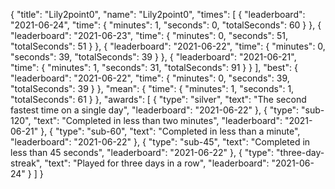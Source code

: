 {
  "title": "Lily2point0",
  "name": "Lily2point0",
  "times": [
    {
      "leaderboard": "2021-06-24",
      "time": {
        "minutes": 1,
        "seconds": 0,
        "totalSeconds": 60
      }
    },
    {
      "leaderboard": "2021-06-23",
      "time": {
        "minutes": 0,
        "seconds": 51,
        "totalSeconds": 51
      }
    },
    {
      "leaderboard": "2021-06-22",
      "time": {
        "minutes": 0,
        "seconds": 39,
        "totalSeconds": 39
      }
    },
    {
      "leaderboard": "2021-06-21",
      "time": {
        "minutes": 1,
        "seconds": 31,
        "totalSeconds": 91
      }
    }
  ],
  "best": {
    "leaderboard": "2021-06-22",
    "time": {
      "minutes": 0,
      "seconds": 39,
      "totalSeconds": 39
    }
  },
  "mean": {
    "time": {
      "minutes": 1,
      "seconds": 1,
      "totalSeconds": 61
    }
  },
  "awards": [
    {
      "type": "silver",
      "text": "The second fastest time on a single day",
      "leaderboard": "2021-06-22"
    },
    {
      "type": "sub-120",
      "text": "Completed in less than two minutes",
      "leaderboard": "2021-06-21"
    },
    {
      "type": "sub-60",
      "text": "Completed in less than a minute",
      "leaderboard": "2021-06-22"
    },
    {
      "type": "sub-45",
      "text": "Completed in less than 45 seconds",
      "leaderboard": "2021-06-22"
    },
    {
      "type": "three-day-streak",
      "text": "Played for three days in a row",
      "leaderboard": "2021-06-24"
    }
  ]
}
